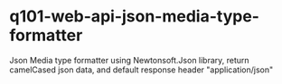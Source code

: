 # q101-web-api-json-media-type-formatter
Json Media type formatter using Newtonsoft.Json library, return camelCased json data, and default response header "application/json"
